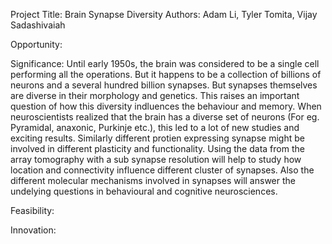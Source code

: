 Project Title: Brain Synapse Diversity
Authors: Adam Li, Tyler Tomita, Vijay Sadashivaiah

Opportunity:


Significance:
Until early 1950s, the brain was considered to be a single cell performing all the operations. But it happens to be a collection of billions of neurons and a several hundred billion synapses. But synapses themselves are diverse in their morphology and genetics. This raises an important question of how this diversity indluences the behaviour and memory. When neuroscientists realized that the brain has a diverse set of neurons (For eg. Pyramidal, anaxonic, Purkinje etc.), this led to a lot of new studies and exciting results. Similarly different protien expressing synapse might be involved in different plasticity and functionality. Using the data from the array tomography with a sub synapse resolution will help to study how location and connectivity influence different cluster of synapses. Also the different molecular mechanisms involved in synapses will answer the undelying questions in behavioural and cognitive neurosciences.   

Feasibility:


Innovation:

